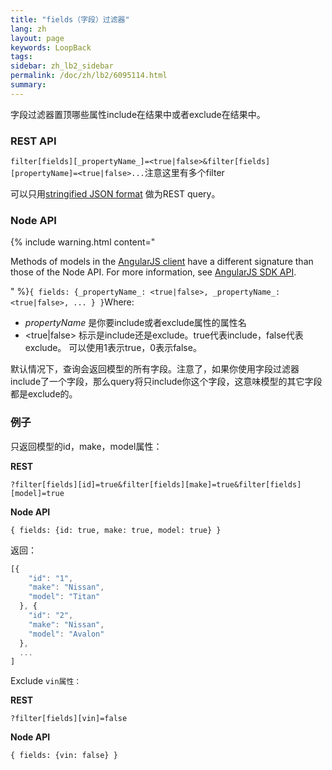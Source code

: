 ```yaml
---
title: "fields（字段）过滤器"
lang: zh
layout: page
keywords: LoopBack
tags:
sidebar: zh_lb2_sidebar
permalink: /doc/zh/lb2/6095114.html
summary:
---
```


字段过滤器置顶哪些属性include在结果中或者exclude在结果中。

### REST API

`filter[fields][_propertyName_]=<true|false>&filter[fields][propertyName]=<true|false>...`注意这里有多个filter

可以只用[stringified JSON format](/doc/{{page.lang}}/lb2/Querying-data.html#Queryingdata-UsingstringifiedJSONinRESTqueries) 做为REST query。

### Node API

{% include warning.html content="

Methods of models in the [AngularJS client](https://docs.strongloop.com/display/zh/AngularJS+JavaScript+SDK) have a different signature than those of the Node API. For more information, see [AngularJS SDK API](http://apidocs.strongloop.com/loopback-sdk-angular/).

" %}`{ fields: {_propertyName_: <true|false>, _propertyName_: <true|false>, ... } }`Where:

*   _propertyName_ 是你要include或者exclude属性的属性名
*   <true|false> 标示是include还是exclude。true代表include，false代表exclude。
    可以使用1表示true，0表示false。

默认情况下，查询会返回模型的所有字段。注意了，如果你使用字段过滤器include了一个字段，那么query将只include你这个字段，这意味模型的其它字段都是exclude的。

### 例子

只返回模型的id，make，model属性：

**REST**

`?filter[fields][id]=true&filter[fields][make]=true&filter[fields][model]=true`

**Node API**

`{ fields: {id: true, make: true, model: true} }`

返回：

```js
[{
    "id": "1",
    "make": "Nissan",
    "model": "Titan"
  }, {
    "id": "2",
    "make": "Nissan",
    "model": "Avalon"
  },
  ...
]
```

Exclude `vin属性：`

**REST**

`?filter[fields][vin]=false`

**Node API**

`{ fields: {vin: false} }`
